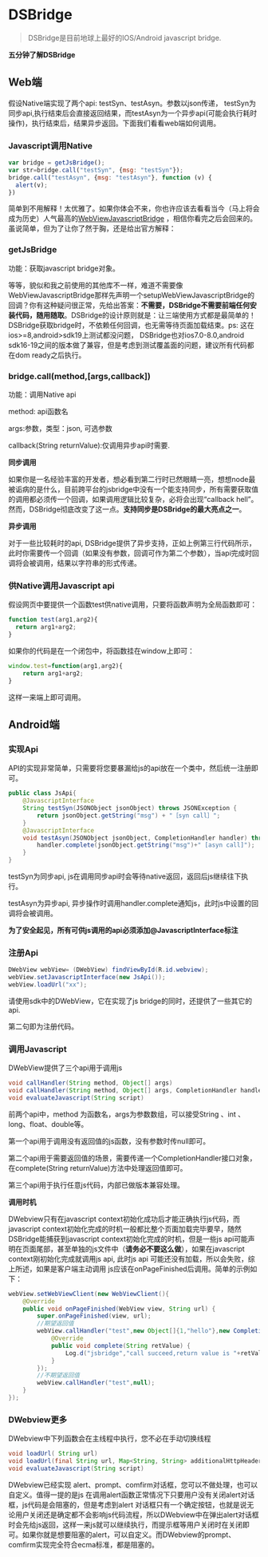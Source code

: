 # DSBridge

> DSBridge是目前地球上最好的IOS/Android   javascript bridge.

 **五分钟了解DSBridge**

## Web端

假设Native端实现了两个api: testSyn、testAsyn。参数以json传递， testSyn为同步api,执行结束后会直接返回结果，而testAsyn为一个异步api(可能会执行耗时操作)，执行结束后，结果异步返回。下面我们看看web端如何调用。

### Javascript调用Native

```javascript
var bridge = getJsBridge();
var str=bridge.call("testSyn", {msg: "testSyn"});
bridge.call("testAsyn", {msg: "testAsyn"}, function (v) {
  alert(v);
})
```

简单到不用解释！太优雅了。如果你体会不来，你也许应该去看看当今（马上将会成为历史）人气最高的[WebViewJavascriptBridge](https://github.com/marcuswestin/WebViewJavascriptBridge) ，相信你看完之后会回来的。虽说简单，但为了让你了然于胸，还是给出官方解释：

### **getJsBridge** 

功能：获取javascript bridge对象。

等等，貌似和我之前使用的其他库不一样，难道不需要像WebViewJavascriptBridge那样先声明一个setupWebViewJavascriptBridge的回调？你有这种疑问很正常，先给出答案：**不需要，DSBridge不需要前端任何安装代码，随用随取**。DSBridge的设计原则就是：让三端使用方式都是最简单的！  DSBridge获取bridge时，不依赖任何回调，也无需等待页面加载结束。ps: 这在ios>=8,android>sdk19上测试都没问题，  DSBridge也对ios7.0-8.0,android sdk16-19之间的版本做了兼容，但是考虑到测试覆盖面的问题，建议所有代码都在dom ready之后执行。

### bridge.call(method,[args,callback])

功能：调用Native api

method: api函数名

args:参数，类型：json, 可选参数

callback(String returnValue):仅调用异步api时需要.

**同步调用**

如果你是一名经验丰富的开发者，想必看到第二行时已然眼睛一亮，想想node最被诟病的是什么，目前跨平台的jsbridge中没有一个能支持同步，所有需要获取值的调用都必须传一个回调，如果调用逻辑比较复杂，必将会出现“callback hell”。然而，DSBridge彻底改变了这一点。**支持同步是DSBridge的最大亮点之一**。

**异步调用**

对于一些比较耗时的api, DSBridge提供了异步支持，正如上例第三行代码所示，此时你需要传一个回调（如果没有参数，回调可作为第二个参数），当api完成时回调将会被调用，结果以字符串的形式传递。

### 供Native调用Javascript api

假设网页中要提供一个函数test供native调用，只要将函数声明为全局函数即可：

```javascript
function test(arg1,arg2){
  return arg1+arg2;
}
```

如果你的代码是在一个闭包中，将函数挂在window上即可：

```javascript
window.test=function(arg1,arg2){
  	return arg1+arg2;
}	
```

这样一来端上即可调用。

## Android端

### 实现Api

API的实现非常简单，只需要将您要暴漏给js的api放在一个类中，然后统一注册即可。

```java
public class JsApi{
    @JavascriptInterface
    String testSyn(JSONObject jsonObject) throws JSONException {
        return jsonObject.getString("msg") + "［syn call］";
    }
    @JavascriptInterface
    void testAsyn(JSONObject jsonObject, CompletionHandler handler) throws JSONException {
        handler.complete(jsonObject.getString("msg")+" [asyn call]");
    }
}
```

testSyn为同步api, js在调用同步api时会等待native返回，返回后js继续往下执行。

testAsyn为异步api, 异步操作时调用handler.complete通知js，此时js中设置的回调将会被调用。

**为了安全起见，所有可供js调用的api必须添加@JavascriptInterface标注**

### 注册Api

```java
DWebView webView= (DWebView) findViewById(R.id.webview);
webView.setJavascriptInterface(new JsApi());
webView.loadUrl("xx");
```

请使用sdk中的DWebView，它在实现了js bridge的同时，还提供了一些其它的api.

第二句即为注册代码。

### 调用Javascript

DWebView提供了三个api用于调用js

```java
void callHandler(String method, Object[] args) 
void callHandler(String method, Object[] args, CompletionHandler handler)
void evaluateJavascript(String script)
```

前两个api中，method 为函数名，args为参数数组，可以接受String 、int 、long、float、double等。

第一个api用于调用没有返回值的js函数，没有参数时传null即可。

第二个api用于需要返回值的场景，需要传递一个CompletionHandler接口对象，在complete(String returnValue)方法中处理返回值即可。

第三个api用于执行任意js代码，内部已做版本兼容处理。

**调用时机**

DWebview只有在javascript context初始化成功后才能正确执行js代码，而javascript context初始化完成的时机一般都比整个页面加载完毕要早，随然DSBridge能捕获到javascript context初始化完成的时机，但是一些js api可能声明在页面尾部，甚至单独的js文件中（**请务必不要这么做**），如果在javascript context刚初始化完成就调用js api, 此时js api 可能还没有加载，所以会失败，综上所述，如果是客户端主动调用 js应该在onPageFinished后调用。简单的示例如下：

```java
webView.setWebViewClient(new WebViewClient(){
    @Override
    public void onPageFinished(WebView view, String url) {
        super.onPageFinished(view, url);
        //期望返回值
        webView.callHandler("test",new Object[]{1,"hello"},new CompletionHandler(){
            @Override
            public void complete(String retValue) {
                Log.d("jsbridge","call succeed,return value is "+retValue);
            }
        });
        //不期望返回值
        webView.callHandler("test",null);
    }
});
```



### DWebview更多

DWebview中下列函数会在主线程中执行，您不必在手动切换线程

```java
void loadUrl( String url) 
void loadUrl(final String url, Map<String, String> additionalHttpHeaders)
void evaluateJavascript(String script) 
```

DWebview已经实现 alert、prompt、comfirm对话框，您可以不做处理，也可以自定义。值得一提的是js 在调用alert函数正常情况下只要用户没有关闭alert对话框，js代码是会阻塞的，但是考虑到alert 对话框只有一个确定按钮，也就是说无论用户关闭还是确定都不会影响js代码流程，所以DWebview中在弹出alert对话框时会先给js返回，这样一来js就可以继续执行，而提示框等用户关闭时在关闭即可。如果你就是想要阻塞的alert，可以自定义。而DWebview的prompt、comfirm实现完全符合ecma标准，都是阻塞的。